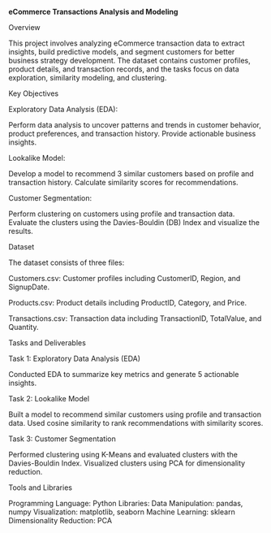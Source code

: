 **eCommerce Transactions Analysis and Modeling**

Overview

This project involves analyzing eCommerce transaction data to extract insights, build predictive models, and segment customers for better business strategy development. The dataset contains customer profiles, product details, and transaction records, and the tasks focus on data exploration, similarity modeling, and clustering.

Key Objectives

Exploratory Data Analysis (EDA):

Perform data analysis to uncover patterns and trends in customer behavior, product preferences, and transaction history.
Provide actionable business insights.

Lookalike Model:

Develop a model to recommend 3 similar customers based on profile and transaction history.
Calculate similarity scores for recommendations.

Customer Segmentation:

Perform clustering on customers using profile and transaction data.
Evaluate the clusters using the Davies-Bouldin (DB) Index and visualize the results.

Dataset

The dataset consists of three files:

Customers.csv:
Customer profiles including CustomerID, Region, and SignupDate.

Products.csv:
Product details including ProductID, Category, and Price.

Transactions.csv:
Transaction data including TransactionID, TotalValue, and Quantity.

Tasks and Deliverables

Task 1: Exploratory Data Analysis (EDA)

Conducted EDA to summarize key metrics and generate 5 actionable insights.


Task 2: Lookalike Model

Built a model to recommend similar customers using profile and transaction data.
Used cosine similarity to rank recommendations with similarity scores.

Task 3: Customer Segmentation

Performed clustering using K-Means and evaluated clusters with the Davies-Bouldin Index.
Visualized clusters using PCA for dimensionality reduction.

Tools and Libraries

Programming Language: Python
Libraries:
Data Manipulation: pandas, numpy
Visualization: matplotlib, seaborn
Machine Learning: sklearn
Dimensionality Reduction: PCA
